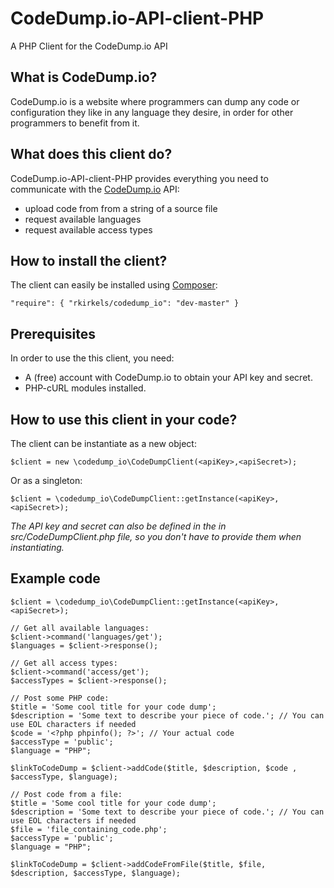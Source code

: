 # CodeDump.io-API-client-PHP
A PHP Client for the CodeDump.io API

## What is CodeDump.io?
CodeDump.io is a website where programmers can dump any code or configuration they like in
any language they desire, in order for other programmers to benefit from it.

## What does this client do?
CodeDump.io-API-client-PHP provides everything you need to communicate with the
[CodeDump.io](http://codecump.io) API:

* upload code from from a string of a source file
* request available languages
* request available access types

## How to install the client?
The client can easily be installed using [Composer](http://getcomposer.org):

    "require": { "rkirkels/codedump_io": "dev-master" }
    
## Prerequisites
In order to use the this client, you need:

* A (free) account with CodeDump.io to obtain your API key and secret.
* PHP-cURL modules installed.

## How to use this client in your code?
The client can be instantiate as a new object:

    $client = new \codedump_io\CodeDumpClient(<apiKey>,<apiSecret>);

Or as a singleton:

    $client = \codedump_io\CodeDumpClient::getInstance(<apiKey>,<apiSecret>);
    
*The API key and secret can also be defined in the in src/CodeDumpClient.php file, so you 
don't have to provide them when instantiating.*

## Example code

    $client = \codedump_io\CodeDumpClient::getInstance(<apiKey>,<apiSecret>);
    
    // Get all available languages:
    $client->command('languages/get');
    $languages = $client->response();
    
    // Get all access types:
    $client->command('access/get');
    $accessTypes = $client->response();
    
    // Post some PHP code:
    $title = 'Some cool title for your code dump';
    $description = 'Some text to describe your piece of code.'; // You can use EOL characters if needed
    $code = '<?php phpinfo(); ?>'; // Your actual code
    $accessType = 'public';
    $language = "PHP";
    
    $linkToCodeDump = $client->addCode($title, $description, $code , $accessType, $language);
    
    // Post code from a file:
    $title = 'Some cool title for your code dump';
    $description = 'Some text to describe your piece of code.'; // You can use EOL characters if needed
    $file = 'file_containing_code.php';
    $accessType = 'public';
    $language = "PHP";
    
    $linkToCodeDump = $client->addCodeFromFile($title, $file, $description, $accessType, $language);
